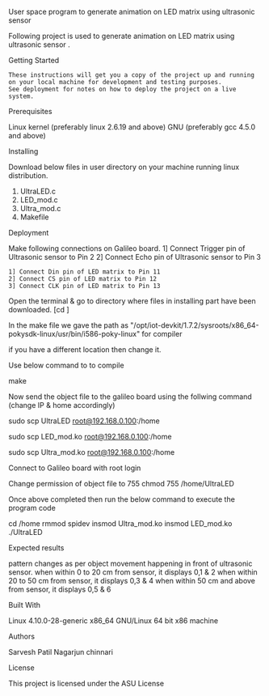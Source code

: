User space program to generate animation on LED matrix using ultrasonic sensor

   Following project is used to generate animation on LED matrix using ultrasonic sensor .

Getting Started

    These instructions will get you a copy of the project up and running on your local machine for development and testing purposes. 
    See deployment for notes on how to deploy the project on a live system.

Prerequisites

  Linux kernel (preferably linux 2.6.19 and above)
  GNU (preferably gcc 4.5.0 and above)

Installing

Download below files in user directory on your machine running linux distribution.

   1) UltraLED.c
   2) LED_mod.c
   3) Ultra_mod.c
   4) Makefile


Deployment

   Make following connections on Galileo board.
	1] Connect Trigger pin of Ultrasonic sensor to Pin 2
	2] Connect Echo pin of Ultrasonic sensor to Pin 3

	1] Connect Din pin of LED matrix to Pin 11
	2] Connect CS pin of LED matrix to Pin 12
	3] Connect CLK pin of LED matrix to Pin 13


   Open the terminal & go to directory where files in installing part have been downloaded. [cd <Directory name>] 

   In the make file we gave the path as "/opt/iot-devkit/1.7.2/sysroots/x86_64-pokysdk-linux/usr/bin/i586-poky-linux" for compiler

   if you have a different location then change it.
   
   Use below command to to compile 
 
   make

   Now send the object file to the galileo
   board using the follwing command (change IP & home
   accordingly)

   sudo scp UltraLED root@192.168.0.100:/home

   sudo scp LED_mod.ko root@192.168.0.100:/home

   sudo scp Ultra_mod.ko root@192.168.0.100:/home

   Connect to Galileo board with root login

   
   Change permission of object file to 755
   chmod 755 /home/UltraLED

   Once above completed then run the below command to execute
   the program code
   
   cd /home
   rmmod spidev
   insmod Ultra_mod.ko
   insmod LED_mod.ko
   ./UltraLED


Expected results

   pattern changes as per object movement happening in front of ultrasonic sensor.
   when within 0 to 20 cm from sensor, it displays 0,1 & 2
   when within 20 to 50 cm from sensor, it displays 0,3 & 4
   when within 50 cm and above from sensor, it displays 0,5 & 6
	

Built With

  Linux 4.10.0-28-generic
  x86_64 GNU/Linux
  64 bit x86 machine

Authors

Sarvesh Patil 
Nagarjun chinnari 

License

This project is licensed under the ASU License

